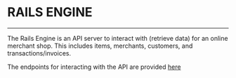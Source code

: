 # RAILS ENGINE

---

The Rails Engine is an API server to interact with (retrieve data) for an online merchant shop. This includes items, merchants, customers, and transactions/invoices.

The endpoints for interacting with the API are provided [here](https://github.com/kolyaventuri/rails_engine/readme/endpoints.md)
